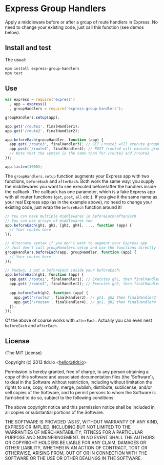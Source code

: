 Express Group Handlers
======================

Apply a middleware before or after a group of route handlers in Express. No need to change your existing code, just call this function (see demos below).

## Install and test
The usual:
```bash
npm install express-group-handlers
npm test
```

## Use
```javascript
var express = require('express')
  , app = express()
  , groupHandlers = require('express-group-handlers');

groupHandlers.setup(app);

app.get('/route1', finalHandler1);
app.get('/route2', finalHandler2);

app.beforeEach(groupHandler, function (app) {
  app.get('/route3', finalHandler3); // GET /route3 will execute groupHandler, then finalHandler3
  app.post('/route4', finalHandler4); // POST /route4 will execute groupHandler, then finalHandler4
  // Note that the syntax is the same than for /route1 and /route2
});

app.listen(3000);
```

The `groupHandlers.setup` function augments your Express app with two functions, `beforeEach` and `afterEach`. Both work the same way: you supply the middlewares you want to see executed before/after the handlers inside the callback. The callback has one parameter, which is a fake Express app with all router functions (`get`, `post`, `all` etc.). If you give it the same name as your real Express app (as in the example above), no need to change your existing code, just wrap the `beforeEach` function around it!

```javascript
// You can have multiple middlewares in beforeEach/afterEach
// You can use arrays of middlewares too
app.beforeEach(gh1, gh2, [gh3, gh4], ..., function (app) {
  // Your routes here
});

// Alternate syntax if you don't want to augment your Express app
// Just don't call groupHandlers.setup and use the functions directly like this
groupHandlers.beforeEach(app, groupHandler, function (app) {
  // Your routes here
});

// Yodawg, I put a beforeEach inside your beforeEach!
app.beforeEach(gh1, function (app) {
  app.get('/route1', finalHandler1); // Executes gh1, then finalHandler1
  app.get('/route2', finalHandler2); // Executes gh2, then finalHandler2
  
  app.beforeEach(gh2, function (app) {
    app.get('/route3', finalHandler3); // gh1, gh2 then finalHandler3
    app.get('/route4', finalHandler4); // gh1, gh2 then finalHandler4
  });
});
```

Of the above of course works with `afterEach`. Actually you can even nest `beforeEach` and `afterEach`.

## License
(The MIT License)

Copyright (c) 2013 tldr.io &lt;hello@tldr.io&gt;

Permission is hereby granted, free of charge, to any person obtaining
a copy of this software and associated documentation files (the
'Software'), to deal in the Software without restriction, including
without limitation the rights to use, copy, modify, merge, publish,
distribute, sublicense, and/or sell copies of the Software, and to
permit persons to whom the Software is furnished to do so, subject to
the following conditions:

The above copyright notice and this permission notice shall be
included in all copies or substantial portions of the Software.

THE SOFTWARE IS PROVIDED 'AS IS', WITHOUT WARRANTY OF ANY KIND,
EXPRESS OR IMPLIED, INCLUDING BUT NOT LIMITED TO THE WARRANTIES OF
MERCHANTABILITY, FITNESS FOR A PARTICULAR PURPOSE AND NONINFRINGEMENT.
IN NO EVENT SHALL THE AUTHORS OR COPYRIGHT HOLDERS BE LIABLE FOR ANY
CLAIM, DAMAGES OR OTHER LIABILITY, WHETHER IN AN ACTION OF CONTRACT,
TORT OR OTHERWISE, ARISING FROM, OUT OF OR IN CONNECTION WITH THE
SOFTWARE OR THE USE OR OTHER DEALINGS IN THE SOFTWARE.

